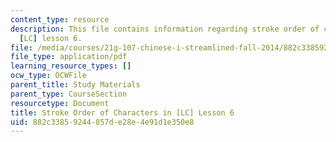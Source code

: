 ```yaml
---
content_type: resource
description: This file contains information regarding stroke order of characters in
  [LC] lesson 6.
file: /media/courses/21g-107-chinese-i-streamlined-fall-2014/882c33859244857de28e4e91d1e350e8_MIT21G_107F14_Chars6_SO.pdf
file_type: application/pdf
learning_resource_types: []
ocw_type: OCWFile
parent_title: Study Materials
parent_type: CourseSection
resourcetype: Document
title: Stroke Order of Characters in [LC] Lesson 6
uid: 882c3385-9244-857d-e28e-4e91d1e350e8
---
```

